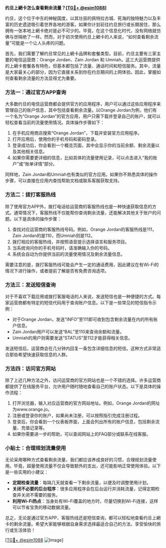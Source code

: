 **约旦上網卡怎么查看剩余流量？[[TG💪+ @esim1088](https://t.me/s/esim1088)]**

约旦，这个位于中东的神秘国度，以其壮丽的佩特拉古城、死海的独特魅力以及丰富的历史遗迹吸引着世界各地的游客。如果你计划前往约旦旅行或长期居住，那么拥有一张本地上網卡绝对是必不可少的。毕竟，在这个信息化时代，没有网络就仿佛与世隔绝了一样。然而，对于初次使用约旦上網卡的人来说，“如何查看剩余流量”可能是一个让人头疼的问题。

首先，我们需要了解约旦常见的上網卡品牌和套餐类型。目前，约旦主要有三家主要的电信运营商：Orange Jordan、Zain Jordan 和 Umniah。这三大运营商提供的上網卡套餐各有特色，但基本都包括了流量、通话时间和短信服务。其中，流量是大家最关心的部分，因为它直接关系到你在约旦期间的上网体验。因此，掌握如何查看剩余流量的方法显得尤为重要。

### 方法一：通过官方APP查询

大多数约旦的电信运营商都会提供官方的应用程序，用户可以通过这些应用程序来管理自己的账户信息，其中包括查看剩余流量。以Orange Jordan为例，他们有一个名为“Orange Jordan”的官方应用，用户只需下载并登录自己的账户，就可以轻松查看当前的流量使用情况。具体操作步骤如下：

1. 在手机应用商店搜索“Orange Jordan”，下载并安装官方应用程序。
2. 打开应用后，使用你的手机号码和密码登录。
3. 登录成功后，你会看到一个概览页面，其中会显示你的当前余额、剩余流量以及其他相关信息。
4. 如果你需要更详细的信息，比如具体的流量使用记录，可以点击进入“我的账户”或“账单详情”部分。

同样地，Zain Jordan和Umniah也有类似的官方应用。如果你不熟悉具体的操作步骤，可以直接在应用内查找帮助文档或联系客服获取支持。

### 方法二：拨打客服热线

除了使用官方APP外，拨打电话给运营商的客服热线也是一种快速获取信息的方式。通常情况下，客服热线不仅能帮你查询剩余流量，还能解决其他关于账户的问题。以下是具体的操作步骤：

1. 查找对应运营商的客服热线号码。例如，Orange Jordan的客服热线是111，Zain Jordan的是110，而Umniah则是112。
2. 拨打相应的客服热线，并按照语音提示选择语言和服务项目。
3. 当系统询问你的手机号码时，请准确输入你的号码。
4. 系统会自动为你提供当前的流量使用情况及剩余流量信息。

需要注意的是，拨打客服热线可能会产生一定的通话费用，因此建议在有Wi-Fi的情况下进行操作，或者提前了解是否有免费咨询选项。

### 方法三：发送短信查询

对于不喜欢下载应用或拨打客服电话的人来说，发送短信也是一种便捷的方式。每家运营商都有特定的短信代码用于查询账户信息。以下是一些常见的短信指令示例：

- 对于Orange Jordan，发送“INFO”至111即可收到包含剩余流量在内的所有账户信息。
- Zain Jordan用户可以发送“BAL”至110来查询余额和流量。
- Umniah的用户则需要发送“STATUS”至112才能获得相关信息。

发送短信后，运营商会在几分钟内回复一条包含详细信息的短信。这种方式非常适合那些希望快速获取信息的人群。

### 方法四：访问官方网站

除了上述几种方法之外，访问运营商的官方网站也是一个不错的选择。许多运营商都提供了在线服务平台，允许用户随时随地查看自己的账户状态。以下是具体的操作流程：

1. 打开浏览器，输入对应运营商的官方网站地址。例如，Orange Jordan的网址为www.orange.jo。
2. 注册或登录你的账户，如果尚未注册，可以按照指引完成注册过程。
3. 登录后，你会看到一个仪表板界面，上面会列出所有的账户信息，包括剩余流量、充值记录等。
4. 如果你需要进一步的帮助，可以查阅网站上的FAQ部分或联系在线客服。

### 小贴士：合理规划流量使用

无论采用哪种方式查看剩余流量，我们都应该养成良好的习惯，合理规划流量使用。毕竟，超量使用流量不仅会导致额外的支出，还可能影响正常使用体验。以下是一些实用的小建议：

- **定期检查流量**：每隔几天就查看一下剩余流量，以便及时调整使用计划。
- **关闭不必要的后台程序**：很多应用程序会在后台运行并消耗流量，记得定期检查并关闭不需要的服务。
- **利用Wi-Fi热点**：当身处有Wi-Fi覆盖的地方时，尽量切换到Wi-Fi连接，这样可以节省宝贵的移动数据流量。

总之，无论是通过官方APP、客服热线还是短信查询，都可以轻松地查看约旦上網卡的剩余流量。希望大家能够根据自身需求选择最适合自己的方法，享受愉快的旅行或生活体验！

[[TG💪+ @esim1088](https://t.me/s/esim1088) ![Image](https://i.postimg.cc/4NQfJmqS/Snipaste-2025-05-13-00-14-12.png)]
